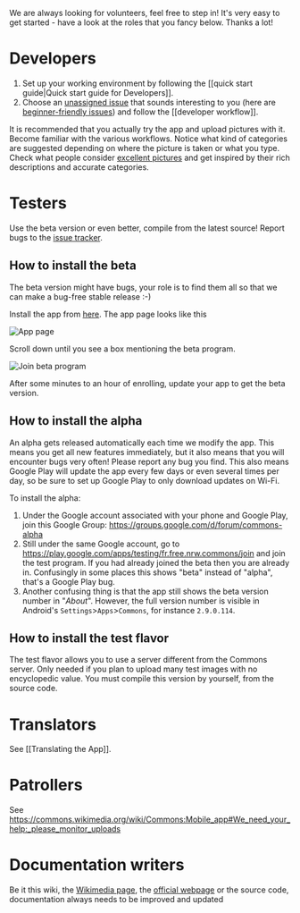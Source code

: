 We are always looking for volunteers, feel free to step in! It's very easy to get started - have a look at the roles that you fancy below. Thanks a lot!

# Developers

1. Set up your working environment by following the [[quick start guide|Quick start guide for Developers]].
2. Choose an [unassigned issue](https://github.com/commons-app/apps-android-commons/issues?utf8=%E2%9C%93&q=is%3Aopen%20is%3Aissue%20no%3Aassignee%20-label%3Aassigned) that sounds interesting to you (here are [beginner-friendly issues](https://github.com/commons-app/apps-android-commons/issues?q=is%3Aopen+is%3Aissue+no%3Aassignee+-label%3Aassigned+label%3A%22beginner+friendly%22)) and follow the [[developer workflow]].

It is recommended that you actually try the app and upload pictures with it. Become familiar with the various workflows. Notice what kind of categories are suggested depending on where the picture is taken or what you type. Check what people consider [excellent pictures](https://commons.wikimedia.org/wiki/Commons:Featured_pictures) and get inspired by their rich descriptions and accurate categories.

# Testers

Use the beta version or even better, compile from the latest source! Report bugs to the [issue tracker](https://github.com/commons-app/apps-android-commons/issues/).

## How to install the beta
The beta version might have bugs, your role is to find them all so that we can make a bug-free stable release :-)

Install the app from [here](https://play.google.com/store/apps/details?id=fr.free.nrw.commons). The app page looks like this

![App page](https://i.imgur.com/8oQqtCs.png)

Scroll down until you see a box mentioning the beta program.

![Join beta program](https://i.imgur.com/GyBqL6X.png)

After some minutes to an hour of enrolling, update your app to get the beta version.

## How to install the alpha
An alpha gets released automatically each time we modify the app. This means you get all new features immediately, but it also means that you will encounter bugs very often! Please report any bug you find. This also means Google Play will update the app every few days or even several times per day, so be sure to set up Google Play to only download updates on Wi-Fi.

To install the alpha:

1) Under the Google account associated with your phone and Google Play, join this Google Group: https://groups.google.com/d/forum/commons-alpha
2) Still under the same Google account, go to https://play.google.com/apps/testing/fr.free.nrw.commons/join and join the test program. If you had already joined the beta then you are already in. Confusingly in some places this shows "beta" instead of "alpha", that's a Google Play bug.
3) Another confusing thing is that the app still shows the beta version number in "*About*". However, the full version number is visible in Android's `Settings`>`Apps`>`Commons`, for instance `2.9.0.114`.

## How to install the test flavor
The test flavor allows you to use a server different from the Commons server. Only needed if you plan to upload many test images with no encyclopedic value. You must compile this version by yourself, from the source code.

# Translators

See [[Translating the App]].

# Patrollers

See https://commons.wikimedia.org/wiki/Commons:Mobile_app#We_need_your_help:_please_monitor_uploads

# Documentation writers

Be it this wiki, the [Wikimedia page](https://commons.wikimedia.org/wiki/Commons:Mobile_app#We_need_your_help:_please_monitor_uploads), the [official webpage](http://commons-app.github.io) or the source code, documentation always needs to be improved and updated